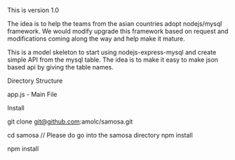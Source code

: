 This is version 1.0 

The idea is to help the teams from the asian countries adopt nodejs/mysql framework. We would modify upgrade this framework based on request and modifications coming along the way and help make it mature.

This is a model skeleton to start using nodejs-express-mysql and create simple API from the mysql table.
The idea is to make it easy to make json based api by giving the table names.

Directory Structure

app.js - Main File


Install



git clone git@github.com:amolc/samosa.git

cd samosa // Please do go into the samosa directory
npm install 
 
npm install 
